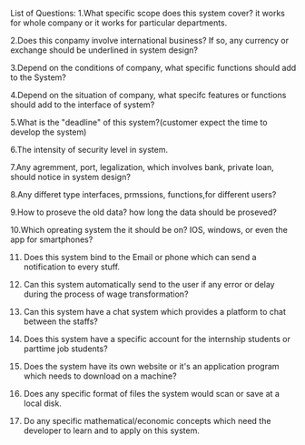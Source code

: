 List of Questions:
1.What specific scope does this system cover? it works for whole company or it works for particular departments.

2.Does this conpamy involve international business? If so, any currency or exchange should be underlined in system design?

3.Depend on the conditions of company, what specific functions should add to the System?

4.Depend on the situation of company, what specifc features or functions should add to the interface of system?

5.What is the "deadline" of this system?(customer expect the time to develop the system)

6.The intensity of security level in system.

7.Any agremment, port, legalization, which involves bank, private loan, should notice in system design?

8.Any differet type interfaces, prmssions, functions,for different users?

9.How to proseve the old data? how long the data should be proseved?

10.Which opreating system the it should be on? IOS, windows, or even the app for smartphones?

11. Does this system bind to the Email or phone which can send a notification to every stuff.

12. Can this system automatically send to the user if any error or delay during the process of wage transformation?

13.  Can this system have a chat system which provides a platform to chat between the staffs?

14. Does this system have a specific account for the internship students or parttime job students?

15. Does the system have its own website or it's an application program which needs to download on a machine?

16. Does any specific format of files the system would scan or save at a local disk. 

17. Do any specific mathematical/economic concepts which need the developer to learn and to apply on this system.

